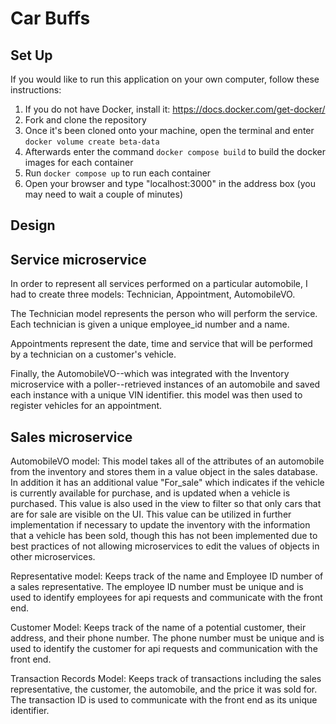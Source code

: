 # Car Buffs

## Set Up
If you would like to run this application on your own computer, follow these instructions:

1) If you do not have Docker, install it: https://docs.docker.com/get-docker/
2) Fork and clone the repository
3) Once it's been cloned onto your machine, open the terminal and enter `docker volume create beta-data`
4) Afterwards enter the command `docker compose build` to build the docker images for each container
5) Run `docker compose up` to run each container
6) Open your browser and type "localhost:3000" in the address box (you may need to wait a couple of minutes)

## Design

## Service microservice
In order to represent all services performed on a particular automobile, I had to create three models: Technician, Appointment, AutomobileVO. 

The Technician model represents the person who will perform the service. Each technician is given a unique employee_id number and a name.

Appointments represent the date, time and service that will be performed by a technician on a customer's vehicle. 

Finally, the AutomobileVO--which was integrated with the Inventory microservice with a poller--retrieved instances of an automobile and saved each instance with a unique VIN identifier. this model was then used to register vehicles for an appointment.


## Sales microservice

AutomobileVO model: This model takes all of the attributes of an automobile from the inventory and stores them in a value object in the sales database. In addition it has an additional value "For_sale" which indicates if the vehicle is currently available for purchase, and is updated when a vehicle is purchased. This value is also used in the view to filter so that only cars that are for sale are visible on the UI. This value can be utilized in further implementation if necessary to update the inventory with the information that a vehicle has been sold, though this has not been implemented due to best practices of not allowing microservices to edit the values of objects in other microservices.

Representative model: Keeps track of the name and Employee ID number of a sales representative. The employee ID number must be unique and is used to identify employees for api requests and communicate with the front end.

Customer Model: Keeps track of the name of a potential customer, their address, and their phone number. The phone number must be unique and is used to identify the customer for api requests and communication with the front end.

Transaction Records Model: Keeps track of transactions including the sales representative, the customer, the automobile, and the price it was sold for. The transaction ID is used to communicate with the front end as its unique identifier.



